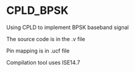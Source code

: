 # CPLD_BPSK
Using CPLD to implement BPSK baseband signal

The source code is in the .v file

Pin mapping is in .ucf file

Compilation tool uses ISE14.7